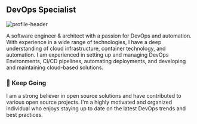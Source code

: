 ## DevOps Specialist

![profile-header](https://user-images.githubusercontent.com/7311629/220590591-42d9b25c-5e84-4959-b221-096036705e88.jpg)

A software engineer & architect with a passion for DevOps and automation. With experience in a wide range of technologies, I have a deep understanding of cloud infrastructure, container technology, and automation. I am experienced in setting up and managing DevOps Environments, CI/CD pipelines, automating deployments, and developing and maintaining cloud-based solutions.

### 🍿 Keep Going

I am a strong believer in open source solutions and have contributed to various open source projects. I'm a highly motivated and organized individual who enjoys staying up to date on the latest DevOps trends and best practices. 
